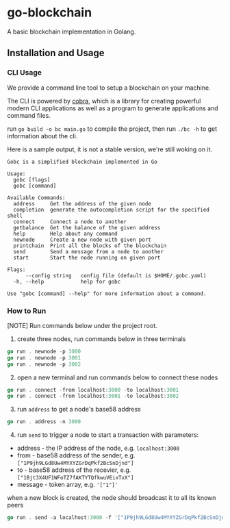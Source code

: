# go-blockchain
A basic blockchain implementation in Golang.

## Installation and Usage

### CLI Usage
We provide a command line tool to setup a blockchain on your machine.

The CLI is powered by [cobra](https://github.com/spf13/cobra), which is a library for creating powerful modern CLI applications as well as a program to generate applications and command files.

run `go build -o bc main.go` to compile the project, then run `./bc -h` to get information about the cli.

Here is a sample output, it is not a stable version, we're still woking on it.
```
Gobc is a simplified blockchain implemented in Go

Usage:
  gobc [flags]
  gobc [command]

Available Commands:
  address     Get the address of the given node
  completion  generate the autocompletion script for the specified shell
  connect     Connect a node to another
  getbalance  Get the balance of the given address
  help        Help about any command
  newnode     Create a new node with given port
  printchain  Print all the blocks of the blockchain        
  send        Send a message from a node to another
  start       Start the node running on given port

Flags:
      --config string   config file (default is $HOME/.gobc.yaml)
  -h, --help            help for gobc

Use "gobc [command] --help" for more information about a command.
```

### How to Run
[NOTE] Run commands below under the project root.

1. create three nodes, run commands below in three terminals
```go
go run . newnode -p 3000
go run . newnode -p 3001
go run . newnode -p 3002
```

2. open a new terminal and run commands below to connect these nodes
```go
go run . connect -from localhost:3000 -to localhost:3001
go run . connect -from localhost:3001 -to localhost:3002
```

3. run `address` to get a node's  base58 address
```go
go run . address -n 3000
```

4. run `send` to trigger a node to start a transaction with parameters:
* address - the IP address of the node, e.g. `localhost:3000`
* from - base58 address of the sender, e.g. `["1P9jh9LGd8Uw4MYXYZGrDqPkf2BcSnDjnd"]`
* to - base58 address of the recevier, e.g. `["1Bjt3X4UF1WFoTZ7fAKTYTQfkwuVEixTxX"]`
* message - token array, e.g. `'["1"]'`

when a new block is created, the node should broadcast it to all its known peers

```go
go run . send -a localhost:3000 -f '["1P9jh9LGd8Uw4MYXYZGrDqPkf2BcSnDjnd"]' -t '["1Bjt3X4UF1WFoTZ7fAKTYTQfkwuVEixTxX"]' -m '["1"]'
```